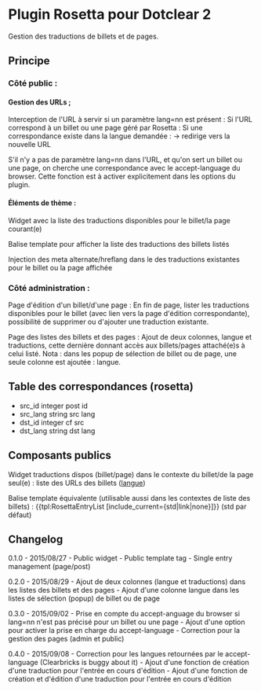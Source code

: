 # Plugin Rosetta pour Dotclear 2

Gestion des traductions de billets et de pages.

## Principe

### Côté public :

#### Gestion des URLs ;

Interception de l'URL à servir si un paramètre lang=nn est présent :
	Si l'URL correspond à un billet ou une page géré par Rosetta :
		Si une correspondance existe dans la langue demandée :
			-> redirige vers la nouvelle URL

S'il n'y a pas de paramètre lang=nn dans l'URL, et qu'on sert un billet ou une page, on cherche une correspondance avec le accept-language du browser. Cette fonction est à activer explicitement dans les options du plugin.

#### Éléments de thème :

Widget avec la liste des traductions disponibles pour le billet/la page courant(e)

Balise template pour afficher la liste des traductions des billets listés

Injection des meta alternate/hreflang dans le <head> des traductions existantes pour le billet ou la page affichée

### Côté administration :

Page d'édition d'un billet/d'une page :
En fin de page, lister les traductions disponibles pour le billet (avec lien vers la page d'édition correspondante), possibilité de supprimer ou d'ajouter une traduction existante.

Page des listes des billets et des pages :
Ajout de deux colonnes, langue et traductions, cette dernière donnant accès aux billets/pages attaché(e)s à celui listé.
Nota : dans les popup de sélection de billet ou de page, une seule colonne est ajoutée : langue.

## Table des correspondances (rosetta)

- src_id		integer		post id
- src_lang		string		src lang
- dst_id		integer		cf src
- dst_lang		string		dst lang

## Composants publics

Widget traductions dispos (billet/page) dans le contexte du billet/de la page seul(e) :
  liste des URLs des billets (<a href="url-billet">langue</a>)

Balise template équivalente (utilisable aussi dans les contextes de liste des billets) :
  {{tpl:RosettaEntryList [include_current={std|link|none}]}} (std par défaut)

## Changelog

0.1.0 - 2015/08/27
	- Public widget
	- Public template tag
	- Single entry management (page/post)

0.2.0 - 2015/08/29
	- Ajout de deux colonnes (langue et traductions) dans les listes des billets et des pages
	- Ajout d'une colonne langue dans les listes de sélection (popup) de billet ou de page

0.3.0 - 2015/09/02
	- Prise en compte du accept-anguage du browser si lang=nn n'est pas précisé pour un billet ou une page
	- Ajout d'une option pour activer la prise en charge du accept-language
	- Correction pour la gestion des pages (admin et public)

0.4.0 - 2015/09/08
	- Correction pour les langues retournées par le accept-language (Clearbricks is buggy about it)
	- Ajout d'une fonction de création d'une traduction pour l'entrée en cours d'édition
	- Ajout d'une fonction de création et d'édition d'une traduction pour l'entrée en cours d'édition
